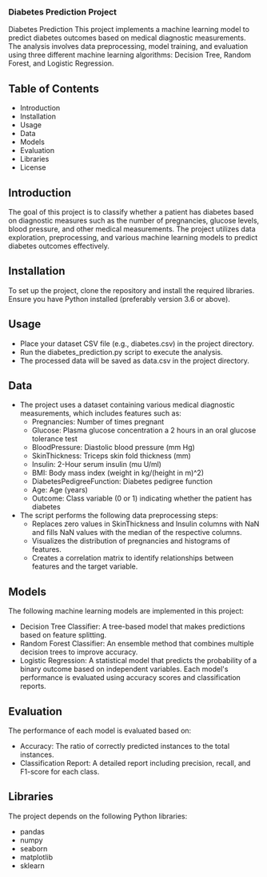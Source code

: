 ### Diabetes Prediction Project
Diabetes Prediction This project implements a machine learning model to predict diabetes outcomes based on medical diagnostic measurements. The analysis involves data preprocessing, model training, and evaluation using three different machine learning algorithms: Decision Tree, Random Forest, and Logistic Regression.
## Table of Contents
-	Introduction
-	Installation
-	Usage
-	Data
-	Models
-	Evaluation
-	Libraries
-	License
## Introduction 
The goal of this project is to classify whether a patient has diabetes based on diagnostic measures such as the number of pregnancies, glucose levels, blood pressure, and other medical measurements. The project utilizes data exploration, preprocessing, and various machine learning models to predict diabetes outcomes effectively.
## Installation
To set up the project, clone the repository and install the required libraries. Ensure you have Python installed (preferably version 3.6 or above).
## 	Usage
-	Place your dataset CSV file (e.g., diabetes.csv) in the project directory.
-	Run the diabetes_prediction.py script to execute the analysis.
-	The processed data will be saved as data.csv in the project directory.
## Data
- The project uses a dataset containing various medical diagnostic measurements, which includes features such as:
    -	Pregnancies: Number of times pregnant
    -	Glucose: Plasma glucose concentration a 2 hours in an oral glucose tolerance test
    -	BloodPressure: Diastolic blood pressure (mm Hg)
    -	SkinThickness: Triceps skin fold thickness (mm)
    -	Insulin: 2-Hour serum insulin (mu U/ml)
    -	BMI: Body mass index (weight in kg/(height in m)^2)
    -	DiabetesPedigreeFunction: Diabetes pedigree function
    -	Age: Age (years)
    -	Outcome: Class variable (0 or 1) indicating whether the patient has diabetes
- The script performs the following data preprocessing steps:
    -	Replaces zero values in SkinThickness and Insulin columns with NaN and fills NaN values with the median of the respective columns.
    -	Visualizes the distribution of pregnancies and histograms of features.
    -	Creates a correlation matrix to identify relationships between features and the target variable.
## Models 
The following machine learning models are implemented in this project:
-	Decision Tree Classifier: A tree-based model that makes predictions based on feature splitting.
-	Random Forest Classifier: An ensemble method that combines multiple decision trees to improve accuracy.
-	Logistic Regression: A statistical model that predicts the probability of a binary outcome based on independent variables.
Each model's performance is evaluated using accuracy scores and classification reports.
## Evaluation
The performance of each model is evaluated based on:
-	Accuracy: The ratio of correctly predicted instances to the total instances.
-	Classification Report: A detailed report including precision, recall, and F1-score for each class.
## Libraries
The project depends on the following Python libraries:
-	pandas
-	numpy
-	seaborn
-	matplotlib
-	sklearn


